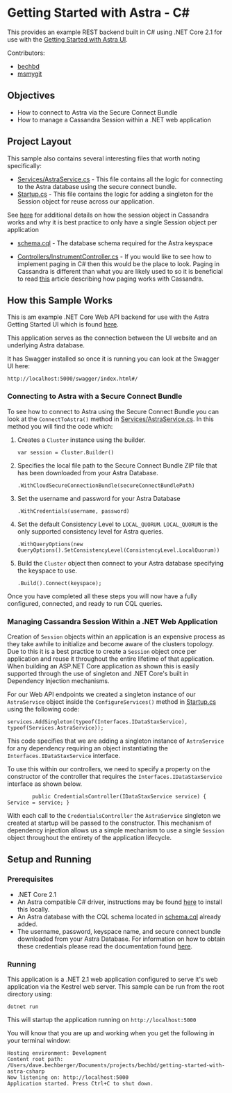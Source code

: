 # Getting Started with Astra - C#

This provides an example REST backend built in C# using .NET Core 2.1 for use with the [Getting Started with Astra UI](https://github.com/DataStax-Examples/getting-started-with-astra-ui).

Contributors:
* [bechbd](https://github.com/bechbd)
* [msmygit](https://github.com/msmygit)

## Objectives
* How to connect to Astra via the Secure Connect Bundle
* How to manage a Cassandra Session within a .NET web application

## Project Layout

This sample also contains several interesting files that worth noting specifically:

* [Services/AstraService.cs](Services/AstraService.cs) - This file contains all the logic for connecting to the Astra database using the secure connect bundle.
* [Startup.cs](Startup.cs) - This file contains the logic for adding a singleton for the Session object for reuse across our application.

See [here](https://docs.datastax.com/en/devapp/doc/devapp/driversBestPractices.html#Useasinglesessionobjectperapplication) for additional details on how the session object in Cassandra works and why it is best practice to only have a single Session object per application

* [schema.cql](schema.cql) - The database schema required for the Astra keyspace
  
* [Controllers/InstrumentController.cs](Controllers/InstrumentsController.cs) - If you would like to see how to implement paging in C# then this would be the place to look.  Paging in Cassandra is different than what you are likely used to so it is beneficial to read [this](https://docs.datastax.com/en/devapp/doc/devapp/driversResultPaging.html) article describing how paging works with Cassandra. 

## How this Sample Works

This is am example .NET Core Web API backend for use with the Astra Getting Started UI which is found [here](https://github.com/DataStax-Examples/getting-started-with-astra-ui).

This application serves as the connection between the UI website and an underlying Astra database.  

It has Swagger installed so once it is running you can look at the Swagger UI here:

```http://localhost:5000/swagger/index.html#/```

### Connecting to Astra with a Secure Connect Bundle
To see how to connect to Astra using the Secure Connect Bundle you can look at the `ConnectToAstra()` method in [Services/AstraService.cs](Services/AstraService.cs).  In this method you will find the code which:

1. Creates a `Cluster` instance using the builder.
   
    ```var session = Cluster.Builder()```

2. Specifies the local file path to the Secure Connect Bundle ZIP file that has been downloaded from your Astra Database.  
   
   ```.WithCloudSecureConnectionBundle(secureConnectBundlePath)```
3. Set the username and password for your Astra Database

    ```.WithCredentials(username, password)```
4. Set the default Consistency Level to `LOCAL_QUORUM`.  `LOCAL_QUORUM` is the only supported consistency level for Astra queries.
   
   ```.WithQueryOptions(new QueryOptions().SetConsistencyLevel(ConsistencyLevel.LocalQuorum))```
5.  Build the `Cluster` object then connect to your Astra database specifying the keyspace to use.

    ```.Build().Connect(keyspace);```

Once you have completed all these steps you will now have a fully configured, connected, and ready to run CQL queries. 

### Managing Cassandra Session Within a .NET Web Application
Creation of `Session` objects within an application is an expensive process as they take awhile to initialize and become aware of the clusters topology.  Due to this it is a best practice to create a `Session` object once per application and reuse it throughout the entire lifetime of that application.  When building an ASP.NET Core application as shown this is easily supported through the use of singleton and .NET Core's built in Dependency Injection mechanisms.  

For our Web API endpoints we created a singleton instance of our `AstraService` object inside the `ConfigureServices()` method in [Startup.cs](Startup.cs) using the following code:

`services.AddSingleton(typeof(Interfaces.IDataStaxService), typeof(Services.AstraService));`

This code specifies that we are adding a singleton instance of `AstraService` for any dependency requiring an object instantiating the `Interfaces.IDataStaxService` interface.

To use this within our controllers, we need to specify a property on the constructor of the controller that requires the `Interfaces.IDataStaxService` interface as shown below.

`        
public CredentialsController(IDataStaxService service)
        {
            Service = service;
        }
        `

With each call to the `CredentialsController` the `AstraService` singleton we created at startup will be passed to the constructor.  This mechanism of dependency injection allows us a simple mechanism to use a single `Session` object throughout the entirety of the application lifecycle.

## Setup and Running

### Prerequisites

* .NET Core 2.1
* An Astra compatible C# driver, instructions may be found [here](https://helpdocs.datastax.com/aws/dscloud/astra/dscloudConnectCsharpDriver.html) to install this locally.
* An Astra database with the CQL schema located in [schema.cql](schema.cql) already added.
* The username, password, keyspace name, and secure connect bundle downloaded from your Astra Database.  For information on how to obtain these credentials please read the documentation found [here](https://helpdocs.datastax.com/aws/dscloud/astra/dscloudObtainingCredentials.html).

### Running
This application is a .NET 2.1 web application configured to serve it's web application via the Kestrel web server.  This sample can be run from the root directory using:

```dotnet run```

This will startup the application running on `http://localhost:5000`

You will know that you are up and working when you get the following in your terminal window:

```
Hosting environment: Development
Content root path: /Users/dave.bechberger/Documents/projects/bechbd/getting-started-with-astra-csharp
Now listening on: http://localhost:5000
Application started. Press Ctrl+C to shut down.
```
